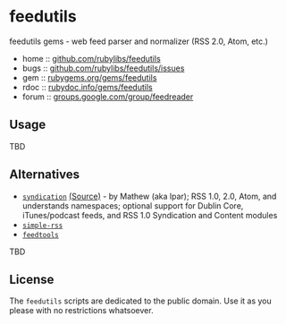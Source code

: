 # feedutils

feedutils gems - web feed parser and normalizer (RSS 2.0, Atom, etc.)

* home  :: [github.com/rubylibs/feedutils](https://github.com/rubylibs/feedutils)
* bugs  :: [github.com/rubylibs/feedutils/issues](https://github.com/rubylibs/feedutils/issues)
* gem   :: [rubygems.org/gems/feedutils](https://rubygems.org/gems/feedutils)
* rdoc  :: [rubydoc.info/gems/feedutils](http://rubydoc.info/gems/feedutils)
* forum :: [groups.google.com/group/feedreader](http://groups.google.com/group/feedreader)


## Usage

TBD

## Alternatives

- [`syndication`](http://syndication.rubyforge.org) [(Source)](https://github.com/lpar/syndication) - by Mathew (aka lpar);  RSS 1.0, 2.0, Atom, and understands namespaces; optional support for Dublin Core, iTunes/podcast feeds, and RSS 1.0 Syndication and Content modules
- [`simple-rss`](http://rubyforge.org/projects/simple-rss)
- [`feedtools`](http://rubyforge.org/projects/feedtools)

TBD


## License

The `feedutils` scripts are dedicated to the public domain.
Use it as you please with no restrictions whatsoever.

